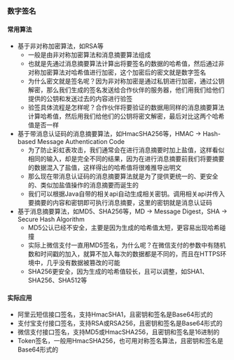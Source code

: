 ### 数字签名

#### 常用算法
- 基于非对称加密算法，如RSA等
   - 一般是由非对称加密算法和消息摘要算法组成
   - 也就是先通过消息摘要算法计算出将要签名的数据的哈希值，然后通过非对称加密算法对哈希值进行加密，这个加密后的密文就是数字签名
   - 为什么密文就是签名呢？因为非对称加密是通过私钥进行加密，通过公钥解密，那么我们生成的签名发送给合作伙伴的服务器，他们用我们给他们提供的公钥和发送过去的内容进行验签
   - 验签具体流程是怎样呢？合作伙伴将要验证的数据用同样的消息摘要算法计算哈希值，然后用我们给他们的公钥将密文解密，最后对比这两个哈希值是否一样
- 基于带消息认证码的消息摘要算法，如HmacSHA256等，HMAC -> Hash-based Message Authentication Code
    - 为了防止彩虹表攻击，我们通常会在进行消息摘要时加上盐值，这样看似相同的输入，却是完全不同的结果，因为在进行消息摘要前我们将要摘要的数据混入了盐值，这样得出的哈希值将很难推导出明文
    - 那么现在带消息认证码的消息摘要算法就是为了提供更统一的、更安全的、类似加盐值操作的消息摘要而诞生的
    - 我们可以根据Java自带的相关api自动生成相关密钥。调用相关api并传入要摘要的内容和密钥即可执行消息摘要，这里的密钥就是消息认证码
- 基于消息摘要算法，如MD5、SHA256等，MD -> Message Digest，SHA -> Secure Hash Algorithm
    - MD5公认已经不安全，主要是因为生成的哈希值太短，更容易出现哈希碰撞
    - 实际上微信支付一直用MD5签名，为什么呢？在微信支付的参数中有随机数和时间戳的加入，就算不加入每次的数据都是不同的，而且在HTTPS环境中，几乎没有数据被篡改的可能
    - SHA256更安全，因为生成的哈希值较长，且可以调整，如SHA1、SHA256、SHA512等
    
#### 实际应用
- 阿里云短信接口签名，支持HmacSHA1，且密钥和签名是Base64形式的
- 支付宝支付接口签名，支持RSA或RSA256，且密钥和签名是Base64形式的
- 微信支付接口签名，支持MD5或HmacSHA256，且密钥和签名是16进制的
- Token签名，一般用HmacSHA256，也可用对称签名算法，且密钥和签名是Base64形式的